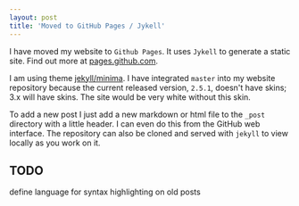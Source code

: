 ```yaml
---
layout: post
title: 'Moved to GitHub Pages / Jykell'
---
```


I have moved my website to `Github Pages`.  It uses `Jykell` to generate a static site.  Find out more at [pages.github.com](https://pages.github.com/).

I am using theme [jekyll/minima][jekyll-minima].  I have integrated `master` into my website repository because the current released version, `2.5.1`,  doesn't have skins; 3.x will have skins.  The site would be very white without this skin.

To add a new post I just add a new markdown or html file to the `_post` directory with a little header.  I can even do this from the GitHub web interface.  The repository can also be cloned and served with `jekyll` to view locally as you work on it.

## TODO
define language for syntax highlighting on old posts

[jekyll-minima]: https://github.com/jekyll/minima
